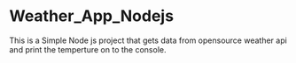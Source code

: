 # Weather_App_Nodejs
This is a Simple Node js project that gets data from opensource weather api and print the temperture on to the console.

